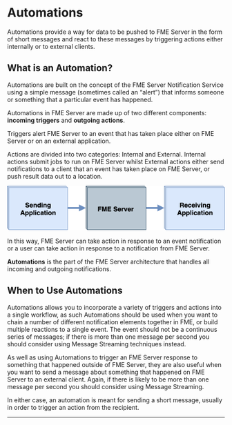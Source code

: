 # Automations

Automations provide a way for data to be pushed to FME Server in the form of short messages and react to these messages by triggering actions either internally or to external clients.

## What is an Automation? ##

Automations are built on the concept of the FME Server Notification Service using a simple message (sometimes called an “alert”) that informs someone or something that a particular event has happened.

Automations in FME Server are made up of two different components: **incoming triggers** and **outgoing actions**.

Triggers alert FME Server to an event that has taken place either on FME Server or on an external application.

Actions are divided into two categories: Internal and External. Internal actions submit jobs to run on FME Server whilst External actions either send notifications to a client that an event has taken place on FME Server, or push result data out to a location.

![](./Images/Img4.001.WhatIsRealTime.png)

In this way, FME Server can take action in response to an event notification or a user can take action in response to a notification from FME Server.

**Automations** is the part of the FME Server architecture that handles all incoming and outgoing notifications.

## When to Use Automations ##

Automations allows you to incorporate a variety of triggers and actions into a single workflow, as such Automations should be used when you want to chain a number of different notification elements together in FME, or build multiple reactions to a single event. The event should not be a continuous series of messages; if there is more than one message per second you should consider using Message Streaming techniques instead.

As well as using Automations to trigger an FME Server response to something that happened outside of FME Server, they are also useful when you want to send a message about something that happened on FME Server to an external client. Again, if there is likely to be more than one message per second you should consider using Message Streaming.

In either case, an automation is meant for sending a short message, usually in order to trigger an action from the recipient.

---
